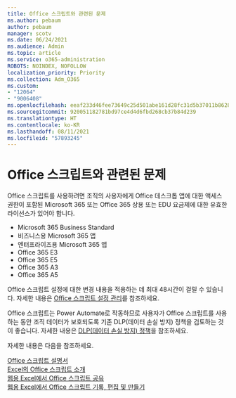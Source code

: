 ```yaml
---
title: Office 스크립트와 관련된 문제
ms.author: pebaum
author: pebaum
manager: scotv
ms.date: 06/24/2021
ms.audience: Admin
ms.topic: article
ms.service: o365-administration
ROBOTS: NOINDEX, NOFOLLOW
localization_priority: Priority
ms.collection: Adm_O365
ms.custom:
- "12064"
- "9006408"
ms.openlocfilehash: eeaf233d46fee73649c25d501abe161d28fc31d5b37011b862876f6fd34f0140
ms.sourcegitcommit: 920051182781bd97ce4d4d6fbd268cb37b84d239
ms.translationtype: HT
ms.contentlocale: ko-KR
ms.lasthandoff: 08/11/2021
ms.locfileid: "57893245"
---
```

# <a name="issues-related-to-office-scripts"></a>Office 스크립트와 관련된 문제

Office 스크립트를 사용하려면 조직의 사용자에게 Office 데스크톱 앱에 대한 액세스 권한이 포함된 Microsoft 365 또는 Office 365 상용 또는 EDU 요금제에 대한 유효한 라이선스가 있어야 합니다.

- Microsoft 365 Business Standard
- 비즈니스용 Microsoft 365 앱
- 엔터프라이즈용 Microsoft 365 앱
- Office 365 E3
- Office 365 E5
- Office 365 A3
- Office 365 A5

Office 스크립트 설정에 대한 변경 내용을 적용하는 데 최대 48시간이 걸릴 수 있습니다. 자세한 내용은 [Office 스크립트 설정 관리](https://docs.microsoft.com/microsoft-365/admin/manage/manage-office-scripts-settings)를 참조하세요.

Office 스크립트는 Power Automate로 작동하므로 사용자가 Office 스크립트를 사용하는 동안 조직 데이터가 보호되도록 기존 DLP(데이터 손실 방지) 정책을 검토하는 것이 좋습니다. 자세한 내용은 [DLP(데이터 손실 방지) 정책](https://docs.microsoft.com/power-automate/prevent-data-loss)을 참조하세요.

자세한 내용은 다음을 참조하세요.

[Office 스크립트 설명서](https://docs.microsoft.com/office/dev/scripts/)<br/>
[Excel의 Office 스크립트 소개](https://support.microsoft.com/office/introduction-to-office-scripts-in-excel-9fbe283d-adb8-4f13-a75b-a81c6baf163a)<br/>
[웹용 Excel에서 Office 스크립트 공유](https://support.microsoft.com/office/sharing-office-scripts-in-excel-for-the-web-226eddbc-3a44-4540-acfe-fccda3d1122b)<br/>
[웹용 Excel에서 Office 스크립트 기록, 편집 및 만들기](https://docs.microsoft.com/office/dev/scripts/tutorials/excel-tutorial)
